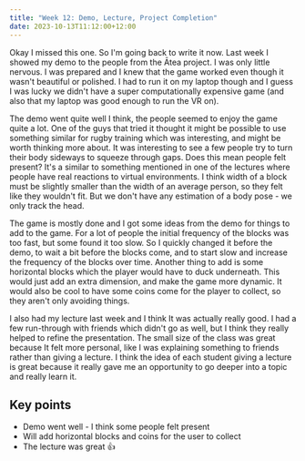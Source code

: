 ```yaml
---
title: "Week 12: Demo, Lecture, Project Completion"
date: 2023-10-13T11:12:00+12:00
---
```

Okay I missed this one. So I'm going back to write it now. Last week I showed my demo to the people from the Ātea project. I was only little nervous. I was prepared and I knew that the game worked even though it wasn't beautiful or polished. I had to run it on my laptop though and I guess I was lucky we didn't have a super computationally expensive game (and also that my laptop was good enough to run the VR on). 

The demo went quite well I think, the people seemed to enjoy the game quite a lot. One of the guys that tried it thought it might be possible to use something similar for rugby training which was interesting, and might be worth thinking more about. It was interesting to see a few people try to turn their body sideways to squeeze through gaps. Does this mean people felt present? It's a similar to something mentioned in one of the lectures where people have real reactions to virtual environments. I think width of a block must be slightly smaller than the width of an average person, so they felt like they wouldn't fit. But we don't have any estimation of a body pose - we only track the head. 

The game is mostly done and I got some ideas from the demo for things to add to the game. For a lot of people the initial frequency of the blocks was too fast, but some found it too slow. So I quickly changed it before the demo, to wait a bit before the blocks come, and to start slow and increase the frequency of the blocks over time. Another thing to add is some horizontal blocks which the player would have to duck underneath. This would just add an extra dimension, and make the game more dynamic. It would also be cool to have some coins come for the player to collect, so they aren't only avoiding things. 

I also had my lecture last week and I think It was actually really good. I had a few run-through with friends which didn't go as well, but I think they really helped to refine the presentation. The small size of the class was great because It felt more personal, like I was explaining something to friends rather than giving a lecture. I think the idea of each student giving a lecture is great because it really gave me an opportunity to go deeper into a topic and really learn it.

## Key points
- Demo went well - I think some people felt present 
- Will add horizontal blocks and coins for the user to collect
- The lecture was great 👍